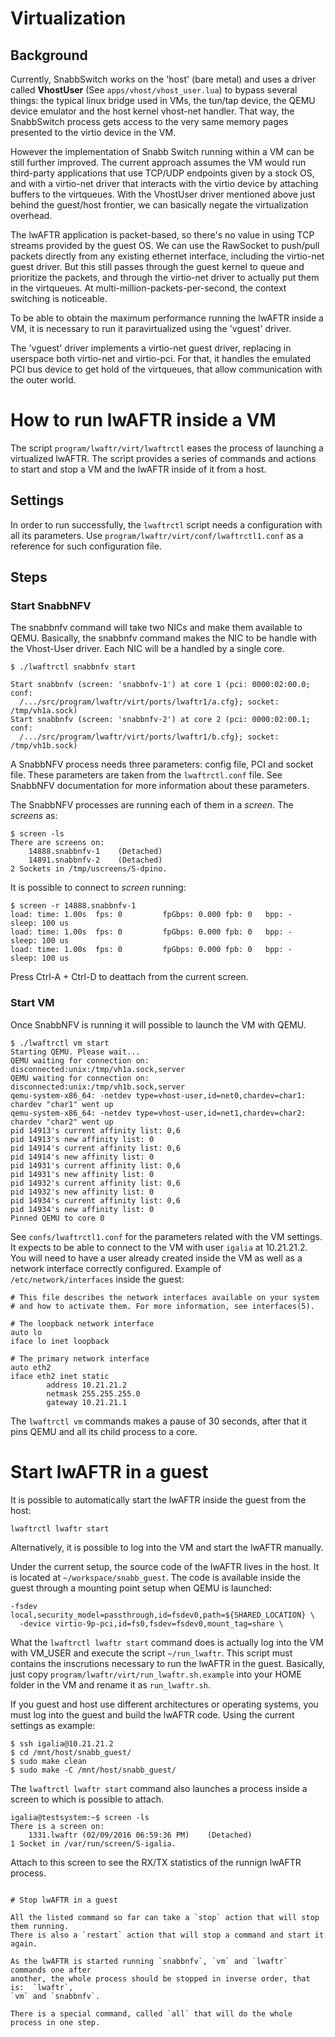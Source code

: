 # Virtualization

## Background

Currently, SnabbSwitch works on the 'host' (bare metal) and uses a driver called
**VhostUser** (See `apps/vhost/vhost_user.lua`) to bypass several things: the
typical linux bridge used in VMs, the tun/tap device, the QEMU device emulator
and the host kernel vhost-net handler.  That way, the SnabbSwitch process gets
access to the very same memory pages presented to the virtio device in the VM.

However the implementation of Snabb Switch running within a VM can be still
further improved.  The current approach assumes the VM would run third-party
applications that use TCP/UDP endpoints given by a stock OS, and with a
virtio-net driver that interacts with the virtio device by attaching buffers to
the virtqueues.  With the VhostUser driver mentioned above just behind the
guest/host frontier, we can basically negate the virtualization overhead.

The lwAFTR application is packet-based, so there's no value in using TCP
streams provided by the guest OS.  We can use the RawSocket to push/pull
packets directly from any existing ethernet interface, including the virtio-net
 guest driver.  But this still passes through the guest kernel to queue and
prioritize the packets, and through the virtio-net driver to actually put them
in the virtqueues.  At multi-million-packets-per-second, the context switching
is noticeable.

To be able to obtain the maximum performance running the lwAFTR inside a VM,  it
 is necessary to run it paravirtualized using the 'vguest' driver.

The 'vguest' driver implements a virtio-net guest driver, replacing in
userspace both virtio-net and virtio-pci.  For that, it handles the emulated
PCI bus device to get hold of the virtqueues, that allow communication with
the outer world.

# How to run lwAFTR inside a VM

The script `program/lwaftr/virt/lwaftrctl` eases the process of launching a 
virtualized lwAFTR.  The script provides a series of commands and actions to start
and stop a VM and the lwAFTR inside of it from a host.

## Settings

In order to run successfully, the `lwaftrctl` script needs a configuration with all
its parameters.  Use `program/lwaftr/virt/conf/lwaftrctl1.conf` as a reference 
for such configuration file.

## Steps

### Start SnabbNFV

The snabbnfv command will take two NICs and make them available to QEMU.  Basically,
the snabbnfv command makes the NIC to be handle with the Vhost-User driver.  Each
NIC will be a handled by a single core.

```
$ ./lwaftrctl snabbnfv start

Start snabbnfv (screen: 'snabbnfv-1') at core 1 (pci: 0000:02:00.0; conf: 
  /.../src/program/lwaftr/virt/ports/lwaftr1/a.cfg}; socket: /tmp/vh1a.sock)
Start snabbnfv (screen: 'snabbnfv-2') at core 2 (pci: 0000:02:00.1; conf: 
  /.../src/program/lwaftr/virt/ports/lwaftr1/b.cfg}; socket: /tmp/vh1b.sock)
```

A SnabbNFV process needs three parameters: config file, PCI and socket file.
  These parameters are taken from the `lwaftrctl.conf` file.  See SnabbNFV 
documentation for more information about these parameters.

The SnabbNFV processes are running each of them in a _screen_.  The _screens_ 
as:

```
$ screen -ls
There are screens on:
    14888.snabbnfv-1    (Detached)
    14891.snabbnfv-2    (Detached)
2 Sockets in /tmp/uscreens/S-dpino.
```

It is possible to connect to _screen_ running:

```
$ screen -r 14888.snabbnfv-1
load: time: 1.00s  fps: 0         fpGbps: 0.000 fpb: 0   bpp: -    sleep: 100 us
load: time: 1.00s  fps: 0         fpGbps: 0.000 fpb: 0   bpp: -    sleep: 100 us
load: time: 1.00s  fps: 0         fpGbps: 0.000 fpb: 0   bpp: -    sleep: 100 us
```

Press Ctrl-A + Ctrl-D to deattach from the current screen.

### Start VM

Once SnabbNFV is running it will possible to launch the VM with QEMU.

```
$ ./lwaftrctl vm start
Starting QEMU. Please wait...
QEMU waiting for connection on: disconnected:unix:/tmp/vh1a.sock,server
QEMU waiting for connection on: disconnected:unix:/tmp/vh1b.sock,server
qemu-system-x86_64: -netdev type=vhost-user,id=net0,chardev=char1: chardev "char1" went up
qemu-system-x86_64: -netdev type=vhost-user,id=net1,chardev=char2: chardev "char2" went up
pid 14913's current affinity list: 0,6
pid 14913's new affinity list: 0
pid 14914's current affinity list: 0,6
pid 14914's new affinity list: 0
pid 14931's current affinity list: 0,6
pid 14931's new affinity list: 0
pid 14932's current affinity list: 0,6
pid 14932's new affinity list: 0
pid 14934's current affinity list: 0,6
pid 14934's new affinity list: 0
Pinned QEMU to core 0
```

See `confs/lwaftrctl1.conf` for the parameters related with the VM settings.  
It expects to be able to connect to the VM with user `igalia` at 10.21.21.2.
You will need to have a user already created inside the VM as well as a network
interface correctly configured.  Example of `/etc/network/interfaces` inside the
guest:

```
# This file describes the network interfaces available on your system
# and how to activate them. For more information, see interfaces(5).

# The loopback network interface
auto lo
iface lo inet loopback

# The primary network interface
auto eth2
iface eth2 inet static
        address 10.21.21.2
        netmask 255.255.255.0
        gateway 10.21.21.1
```

The `lwaftrctl vm` commands makes a pause of 30 seconds, after that it pins QEMU
and all its child process to a core.

# Start lwAFTR in a guest

It is possible to automatically start the lwAFTR inside the guest from the host:

```
lwaftrctl lwaftr start
```

Alternatively, it is possible to log into the VM and start the lwAFTR manually.

Under the current setup, the source code of the lwAFTR lives in the host.  It is
located at `~/workspace/snabb_guest`.  The code is available inside the guest 
through a mounting point setup when QEMU is launched:

```
-fsdev local,security_model=passthrough,id=fsdev0,path=${SHARED_LOCATION} \
  -device virtio-9p-pci,id=fs0,fsdev=fsdev0,mount_tag=share \
```

What the `lwaftrctl lwaftr start` command does is actually log into the VM with
VM_USER and execute the script `~/run_lwaftr`.  This script must contains the
inscrutions necessary to run the lwAFTR in the guest.  Basically, just copy 
`program/lwaftr/virt/run_lwaftr.sh.example` into your HOME folder in the VM
and rename it as `run_lwaftr.sh`.

If you guest and host use different architectures or operating systems,  you must
log into the guest and build the lwAFTR code.  Using the current settings as 
example:

```
$ ssh igalia@10.21.21.2
$ cd /mnt/host/snabb_guest/
$ sudo make clean
$ sudo make -C /mnt/host/snabb_guest/
```

The `lwaftrctl lwaftr start` command also launches a process inside a screen to
which is possible to attach.

```
igalia@testsystem:~$ screen -ls
There is a screen on:
    1331.lwaftr (02/09/2016 06:59:36 PM)    (Detached)
1 Socket in /var/run/screen/S-igalia.
```

Attach to this screen to see the RX/TX statistics of the runnign lwAFTR process.

```

# Stop lwAFTR in a guest

All the listed command so far can take a `stop` action that will stop them running.
There is also a `restart` action that will stop a command and start it again.

As the lwAFTR is started running `snabbnfv`, `vm` and `lwaftr` commands one after
another, the whole process should be stopped in inverse order, that is:  `lwaftr`,
`vm` and `snabbnfv`.

There is a special command, called `all` that will do the whole process in one step.
